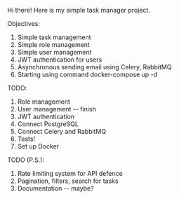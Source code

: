 Hi there!
Here is my simple task manager project.

Objectives:
1. Simple task management
2. Simple role management
3. Simple user management
4. JWT authentication for users
5. Asynchronous sending email using Celery, RabbitMQ
6. Starting using command docker-compose up -d

TODO:
1. Role management
2. User management -- finish
3. JWT authentication
4. Connect PostgreSQL
5. Connect Celery and RabbitMQ
6. Tests!
7. Set up Docker

TODO (P.S.):
1. Rate limiting system for API defence
2. Pagination, filters, search for tasks
3. Documentation -- maybe?
